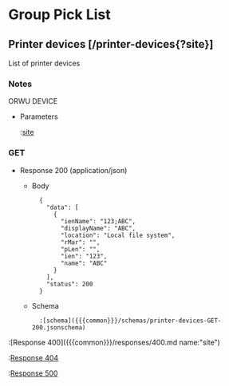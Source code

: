 # Group Pick List

## Printer devices [/printer-devices{?site}]

List of printer devices

### Notes

ORWU DEVICE

+ Parameters

    :[site]({{{common}}}/parameters/site.md)

### GET

+ Response 200 (application/json)

    + Body

            {
              "data": [
                {
                  "ienName": "123;ABC",
                  "displayName": "ABC",
                  "location": "Local file system",
                  "rMar": "",
                  "pLen": "",
                  "ien": "123",
                  "name": "ABC"
                }
              ],
              "status": 200
            }

    + Schema

            :[schema]({{{common}}}/schemas/printer-devices-GET-200.jsonschema)

:[Response 400]({{{common}}}/responses/400.md name:"site")

:[Response 404]({{{common}}}/responses/404.md)

:[Response 500]({{{common}}}/responses/500.md)


